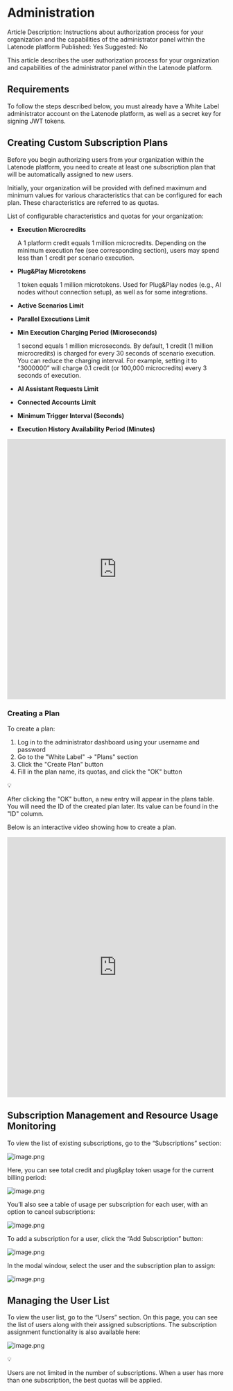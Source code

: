 # Administration

Article Description: Instructions about authorization process for your organization and the capabilities of the administrator panel within the Latenode platform
Published: Yes
Suggested: No

This article describes the user authorization process for your organization and capabilities of the administrator panel within the Latenode platform.

## Requirements

To follow the steps described below, you must already have a White Label administrator account on the Latenode platform, as well as a secret key for signing JWT tokens.

## Creating Custom Subscription Plans

Before you begin authorizing users from your organization within the Latenode platform, you need to create at least one subscription plan that will be automatically assigned to new users.

Initially, your organization will be provided with defined maximum and minimum values for various characteristics that can be configured for each plan. These characteristics are referred to as quotas.

List of configurable characteristics and quotas for your organization:

- **Execution Microcredits**
    
    A 1 platform credit equals 1 million microcredits. Depending on the minimum execution fee (see corresponding section), users may spend less than 1 credit per scenario execution.
    
- **Plug&Play Microtokens**
    
    1 token equals 1 million microtokens. Used for Plug&Play nodes (e.g., AI nodes without connection setup), as well as for some integrations.
    
- **Active Scenarios Limit**
- **Parallel Executions Limit**
- **Min Execution Charging Period (Microseconds)**
    
    1 second equals 1 million microseconds. By default, 1 credit (1 million microcredits) is charged for every 30 seconds of scenario execution. You can reduce the charging interval. For example, setting it to “3000000” will charge 0.1 credit (or 100,000 microcredits) every 3 seconds of execution.
    
- **AI Assistant Requests Limit**
- **Connected Accounts Limit**
- **Minimum Trigger Interval (Seconds)**
- **Execution History Availability Period (Minutes)**

<iframe 
  src="https://app.arcade.software/share/BCAAvZfetsHHgBzDsxaX" 
  width="100%" 
  height="600" 
  frameBorder="0" 
  allowFullScreen
></iframe>

### Creating a Plan

To create a plan:

1. Log in to the administrator dashboard using your username and password
2. Go to the "White Label" → "Plans" section
3. Click the "Create Plan" button
4. Fill in the plan name, its quotas, and click the "OK" button

<aside>
💡

After clicking the "OK" button, a new entry will appear in the plans table. You will need the ID of the created plan later. Its value can be found in the "ID" column.

</aside>

Below is an interactive video showing how to create a plan.


<iframe 
  src="https://app.arcade.software/share/1z23Oq8QAglI8kmnWUOp" 
  width="100%" 
  height="600" 
  frameBorder="0" 
  allowFullScreen
></iframe>

## Subscription Management and Resource Usage Monitoring

To view the list of existing subscriptions, go to the “Subscriptions” section:

![image.png](./administration/image.png)

Here, you can see total credit and plug&play token usage for the current billing period:

![image.png](./administration/image_1.png)

You’ll also see a table of usage per subscription for each user, with an option to cancel subscriptions:

![image.png](./administration/image_2.png)

To add a subscription for a user, click the “Add Subscription” button:

![image.png](./administration/image_3.png)

In the modal window, select the user and the subscription plan to assign:

![image.png](./administration/image_4.png)
## Managing the User List

To view the user list, go to the “Users” section. On this page, you can see the list of users along with their assigned subscriptions. The subscription assignment functionality is also available here:

![image.png](./administration/image_5.png)

<aside>
💡

Users are not limited in the number of subscriptions. When a user has more than one subscription, the best quotas will be applied.

</aside>
